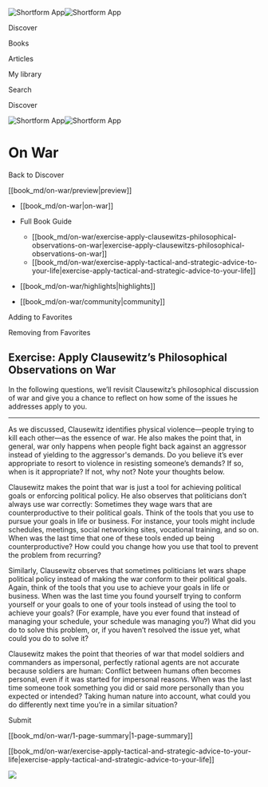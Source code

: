 ![Shortform App](/img/logo.36a2399e.svg)![Shortform App](/img/logo-dark.70c1b072.svg)

Discover

Books

Articles

My library

Search

Discover

![Shortform App](/img/logo.36a2399e.svg)![Shortform App](/img/logo-dark.70c1b072.svg)

# On War

Back to Discover

[[book_md/on-war/preview|preview]]

  * [[book_md/on-war|on-war]]
  * Full Book Guide

    * [[book_md/on-war/exercise-apply-clausewitzs-philosophical-observations-on-war|exercise-apply-clausewitzs-philosophical-observations-on-war]]
    * [[book_md/on-war/exercise-apply-tactical-and-strategic-advice-to-your-life|exercise-apply-tactical-and-strategic-advice-to-your-life]]
  * [[book_md/on-war/highlights|highlights]]
  * [[book_md/on-war/community|community]]



Adding to Favorites 

Removing from Favorites 

## Exercise: Apply Clausewitz’s Philosophical Observations on War

In the following questions, we’ll revisit Clausewitz’s philosophical discussion of war and give you a chance to reflect on how some of the issues he addresses apply to you.

* * *

As we discussed, Clausewitz identifies physical violence—people trying to kill each other—as the essence of war. He also makes the point that, in general, war only happens when people fight back against an aggressor instead of yielding to the aggressor's demands. Do you believe it’s ever appropriate to resort to violence in resisting someone’s demands? If so, when is it appropriate? If not, why not? Note your thoughts below.

Clausewitz makes the point that war is just a tool for achieving political goals or enforcing political policy. He also observes that politicians don’t always use war correctly: Sometimes they wage wars that are counterproductive to their political goals. Think of the tools that you use to pursue your goals in life or business. For instance, your tools might include schedules, meetings, social networking sites, vocational training, and so on. When was the last time that one of these tools ended up being counterproductive? How could you change how you use that tool to prevent the problem from recurring?

Similarly, Clausewitz observes that sometimes politicians let wars shape political policy instead of making the war conform to their political goals. Again, think of the tools that you use to achieve your goals in life or business. When was the last time you found yourself trying to conform yourself or your goals to one of your tools instead of using the tool to achieve your goals? (For example, have you ever found that instead of managing your schedule, your schedule was managing you?) What did you do to solve this problem, or, if you haven’t resolved the issue yet, what could you do to solve it?

Clausewitz makes the point that theories of war that model soldiers and commanders as impersonal, perfectly rational agents are not accurate because soldiers are human: Conflict between humans often becomes personal, even if it was started for impersonal reasons. When was the last time someone took something you did or said more personally than you expected or intended? Taking human nature into account, what could you do differently next time you’re in a similar situation?

Submit 

[[book_md/on-war/1-page-summary|1-page-summary]]

[[book_md/on-war/exercise-apply-tactical-and-strategic-advice-to-your-life|exercise-apply-tactical-and-strategic-advice-to-your-life]]

![](https://bat.bing.com/action/0?ti=56018282&Ver=2&mid=e14207dd-df61-4f11-b721-3049358e5e85&sid=f30c5e70639211ee87d33f0876d93783&vid=f30c9700639211eeb3a75d830392c94f&vids=0&msclkid=N&pi=0&lg=en-US&sw=800&sh=600&sc=24&nwd=1&tl=Shortform%20%7C%20On%20War&p=https%3A%2F%2Fwww.shortform.com%2Fapp%2Fbook%2Fon-war%2Fexercise-apply-clausewitzs-philosophical-observations-on-war&r=&lt=404&evt=pageLoad&sv=1&rn=326014)
